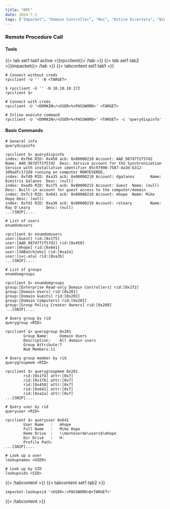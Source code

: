 ```yaml
---
title: "RPC"
date: 2024-7-2
tags: ["Impacket", "Domain Controller", "Nxc", "Active Directory", "Windows", "Enumeration", "SID"]
---
```


### Remote Procedure Call

#### Tools

{{< tab set1 tab1 active >}}rpcclient{{< /tab >}}
{{< tab set1 tab2 >}}impacket{{< /tab >}}
{{< tabcontent set1 tab1 >}}

```console
# Connect without creds
rpcclient -U '' -N <TARGET>
```

```console {class="sample-code"}
$ rpcclient -U '' -N 10.10.10.172
rpcclient $>
```

```console
# Connect with creds
rpcclient -U '<DOMAIN>/<USER>%<PASSWORD>' <TARGET>
```

```console
# Inline execute command
rpcclient -U '<DOMAIN>/<USER>%<PASSWORD>' <TARGET> -c 'querydispinfo'
```

#### Basic Commands

```console
# General info
querydispinfo
```

```console {class="sample-code"}
rpcclient $> querydispinfo
index: 0xfb6 RID: 0x450 acb: 0x00000210 Account: AAD_987d7f2f57d2       Name: AAD_987d7f2f57d2  Desc: Service account for the Synchronization Service with installation identifier 05c97990-7587-4a3d-b312-309adfc172d9 running on computer MONTEVERDE.
index: 0xfd0 RID: 0xa35 acb: 0x00000210 Account: dgalanos       Name: Dimitris Galanos  Desc: (null)
index: 0xedb RID: 0x1f5 acb: 0x00000215 Account: Guest  Name: (null)    Desc: Built-in account for guest access to the computer/domain
index: 0xfc3 RID: 0x641 acb: 0x00000210 Account: mhope  Name: Mike Hope Desc: (null)
index: 0xfd1 RID: 0xa36 acb: 0x00000210 Account: roleary        Name: Ray O'Leary       Desc: (null)
...[SNIP]....
```

```console
# List of users
enumdomusers
```

```console {class="sample-code"}
rpcclient $> enumdomusers
user:[Guest] rid:[0x1f5]
user:[AAD_987d7f2f57d2] rid:[0x450]
user:[mhope] rid:[0x641]
user:[SABatchJobs] rid:[0xa2a]
user:[svc-ata] rid:[0xa2b]
...[SNIP]....
```

```console
# List of groups
enumdomgroups
```

```console {class="sample-code"}
rpcclient $> enumdomgroups
group:[Enterprise Read-only Domain Controllers] rid:[0x1f2]
group:[Domain Users] rid:[0x201]
group:[Domain Guests] rid:[0x202]
group:[Domain Computers] rid:[0x203]
group:[Group Policy Creator Owners] rid:[0x208]
...[SNIP]....
```

```console
# Query group by rid
querygroup <RID>
```

```console {class="sample-code"}
rpcclient $> querygroup 0x201
        Group Name:     Domain Users
        Description:    All domain users
        Group Attribute:7
        Num Members:11
```

```console
# Query group member by rid
querygroupmem <RID>
```

```console {class="sample-code"}
rpcclient $> querygroupmem 0x201
        rid:[0x1f4] attr:[0x7]
        rid:[0x1f6] attr:[0x7]
        rid:[0x450] attr:[0x7]
        rid:[0x641] attr:[0x7]
        rid:[0xa2a] attr:[0x7]
...[SNIP]....
```

```console
# Query user by rid
queryuser <RID>
```

```console {class="sample-code"}
rpcclient $> queryuser 0x641
        User Name   :   mhope
        Full Name   :   Mike Hope
        Home Drive  :   \\monteverde\users$\mhope
        Dir Drive   :   H:
        Profile Path:
...[SNIP]....
```

```console
# Look up a user
lookupnames <USER>
```

```console
# Look up by SID
lookupsids <SID>
```

{{< /tabcontent >}}
{{< tabcontent set1 tab2 >}}

```console
impacket-lookupsid '<USER>:<PASSWORD>@<TARGET>'
```

{{< /tabcontent >}}
